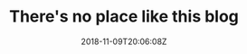 ---
title: "There's no place like this blog"
description: "Thoughts on architecture, development, culture and technology in general"
hero_image: "toto_book_cape.svg"
show_hero_button: false
hero_button_text: ""
date: 2018-11-09T20:06:08Z
draft: false
---